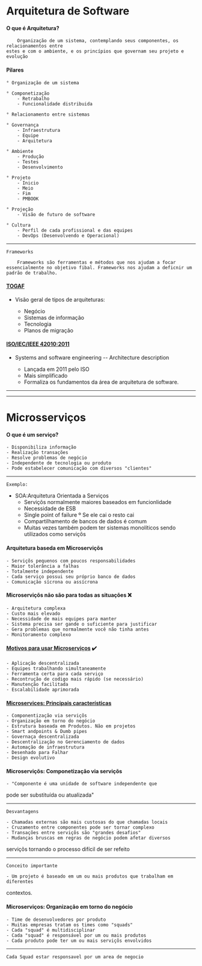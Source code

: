 
# Arquitetura de Software

#### O que é Arquitetura?
```
	Organização de um sistema, contemplando seus componentes, os relacionamentos entre
estes e com o ambiente, e os princípios que governam seu projeto e evolução
```

#### Pilares
	° Organização de um sistema

	° Componetização
		- Retrabalho
		- Funcionalidade distribuida

	° Relacionamento entre sistemas

	° Governança
		- Infraestrutura
		- Equipe
		- Arquitetura

	° Ambiente
		- Produção
		- Testes
		- Desenvolvimento

	° Projeto
		- Inicio
		- Meio
		- Fim
		- PMBOOK

	° Projeção
		- Visão de futuro de software

	° Cultura
		- Perfil de cada profissional e das equipes
		- DevOps (Desenvolvendo e Operacional)

----
	Frameworks

```
	Frameworks são ferramentas e métodos que nos ajudam a focar 
essencialmente no objetivo fibal. Frameworks nos ajudam a deficnir um padrão de trabalho.
```

#### [TOGAF](https://cio.com.br/voce-sabe-o-que-e-o-togaf-e-como-ele-vem-sendo-atualizado/)

 * Visão geral de tipos de arquiteturas:

 	- Negócio
 	- Sistemas de informação
 	- Tecnologia
 	- Planos de migração


#### [ISO/IEC/IEEE 42010:2011](https://en.wikipedia.org/wiki/ISO/IEC_42010)
 * Systems and software engineering -- Architecture description

	 - Lançada em 2011 pelo ISO
	 - Mais simplificado
	 - Formaliza os fundamentos da área de arquitetura de software.


----

----

# Microsserviços

#### O que é um serviço?

	- Disponibiliza informação
	- Realização transações
	- Resolve problemas de negócio
	- Independente de tecnologia ou produto
	- Pode estabelecer comunicação com diversos "clientes"

----
	Exemplo:

 * SOA:Arquitetura Orientada a Serviços
 	- Serviçõs normalmente maiores baseados em funcionlidade
 	- Necessidade de ESB
 	- Single point of failure
 		º  Se ele cai o resto cai
 	- Compartilhamento de bancos de dados é comum
 	- Muitas vezes também podem ter sistemas monolíticos
 sendo utilizados como serviçõs


#### Arquitetura baseda em Microserviçõs

	- Serviçõs pequenos com poucos responsabilidades
	- Maior tolerância a falhas
	- Totalmente independente
	- Cada serviço possui seu próprio banco de dados
	- Comunicação sícrona ou assícrona


#### Microserviçõs não são para todas as situações :x:

	- Arquitetura complexa
	- Custo mais elevado
	- Necessidade de mais equipes para manter
	- Sistema precisa ser gande o suficiente para justificar
	- Gera problemas que normalmente você não tinha antes
	- Monitoramento complexo


#### [Motivos para usar Microserviços](https://github.com/FranciscoWallison/DESENVOLVIMENTO-DE-SISTEMAS-WEB) :heavy_check_mark:

	- Aplicação descentralizada
	- Equipes trabalhando simultaneamente
	- Ferramenta certa para cada serviço
	- Recontrução de codigo mais rápido (se necessário)
	- Manutenção facilitada
	- Escalabilidade aprimorada


#### [Microservices: Principais características](https://martinfowler.com/articles/microservices.html)

	- Componentização via serviçõs
	- Organização em torno do negócio
	- Estrutura baseada em Produtos. Não em projetos
	- Smart andpoints & Dumb pipes
	- Governaça descentralizada
	- Descentralização no Gerenciamento de dados
	- Automação de infraestrutura
	- Desenhado para Falhar
	- Design evolutivo 

#### Microserviçõs: Componetização via serviçõs

	- "Componente é uma unidade de software independente que
pode ser substituída ou atualizada"

----
	Desvantagens

	- Chamadas externas são mais custosas do que chamadas locais
	- Cruzamento entre componentes pode ser tornar complexo
	- Transações entre serviçõs são "grandes desafios"
	- Mudanças bruscas em regras de negócio podem afetar diversos
serviçõs tornando o processo difícil de ser refeito

----
	Conceito importante

	- Um projeto é baseado em um ou mais produtos que trabalham em diferentes
contextos.

#### Microserviços: Organização em torno do negócio

	- Time de desenvolvedores por produto
	- Muitas empresas tratam os times como "squads"
	- Cada "squad" é multidisciplinar
	- Cada "squad" é responsável por um ou mais produtos
	- Cada produto pode ter um ou mais serviçõs envolvidos

----
	Cada Squad estar responsavel por um area de negocio